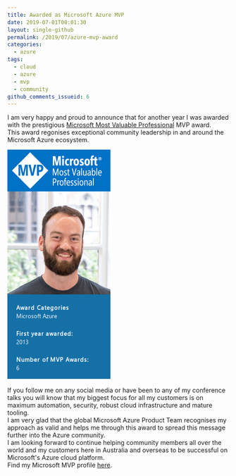 ```yaml
---
title: Awarded as Microsoft Azure MVP
date: 2019-07-01T00:01:30
layout: single-github
permalink: /2019/07/azure-mvp-award
categories:
  - azure
tags:
  - cloud
  - azure
  - mvp
  - community
github_comments_issueid: 6
---
```


I am very happy and proud to announce that for another year I was awarded with the prestigious [Microsoft Most Valuable Professional](https://mvp.microsoft.com/) MVP award.<br>
This award regonises exceptional community leadership in and around the Microsoft Azure ecosystem.

![Azure MVP 2019](/media/2019/07/mvp.png)

If you follow me on any social media or have been to any of my conference talks you will know that my biggest focus for all my customers is on maximum automation, security, robust cloud infrastructure and mature tooling.<br>
I am very glad that the global Microsoft Azure Product Team recognises my approach as valid and helps me through this award to spread this message further into the Azure community.<br>
I am looking forward to continue helping community members all over the world and my customers here in Australia and overseas to be successful on Microsoft's Azure cloud platform.<br>
Find my Microsoft MVP profile [here](https://mvp.microsoft.com/en-us/PublicProfile/5000267).